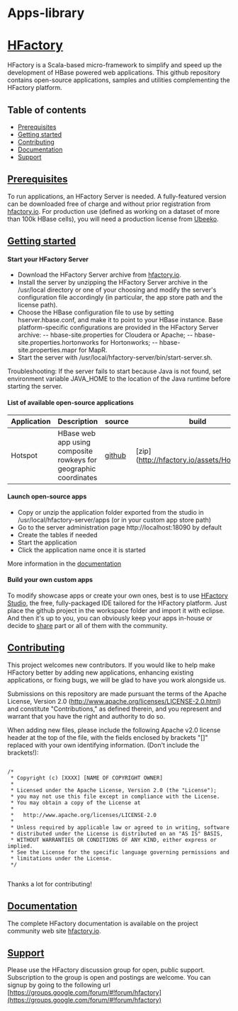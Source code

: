 Apps-library
============
# [HFactory](http://hfactory.io)

HFactory is a Scala-based micro-framework to simplify and speed up the development of HBase powered web applications. This github repository contains open-source applications, samples and utilities complementing the HFactory platform.

## Table of contents

- <a href="#prerequisites">Prerequisites</a>
- <a href="#getting-started">Getting started</a>
- <a href="#contributing">Contributing</a>
- <a href="#documentation">Documentation</a>
- <a href="#support">Support</a>

## <a href="#prerequisites" id="prerequisites">Prerequisites</a>

To run applications, an HFactory Server is needed. A fully-featured version can be downloaded free of charge and without prior registration from [hfactory.io](http://hfactory.io/download.html#server). For production use (defined as working on a dataset of more than 100k HBase cells), you will need a production license from [Ubeeko](http://ubeeko.com).

## <a href="#getting-started" id="getting-started">Getting started</a>

#### Start your HFactory Server

- Download the HFactory Server archive from [hfactory.io](http://hfactory.io/download.html).
- Install the server by unzipping the HFactory Server archive in the /usr/local directory or one of your choosing and modify the server's configuration file accordingly (in particular, the app store path and the license path).
- Choose the HBase configuration file to use by setting hserver.hbase.conf, and make it to point to your HBase instance. Base platform-specific configurations are provided in the HFactory Server archive:
-- hbase-site.properties for Cloudera or Apache;
-- hbase-site.properties.hortonworks for Hortonworks;
-- hbase-site.properties.mapr for MapR.
- Start the server with /usr/local/hfactory-server/bin/start-server.sh.

Troubleshooting: If the server fails to start because Java is not found, set environment variable JAVA_HOME to the location of the Java runtime before starting the server.

#### List of available open-source applications

| Application | Description                                                      | source                                        | build                                       |
| ----------- | ---------------------------------------------------------------- | --------------------------------------------- | ------------------------------------------- |
| Hotspot     | HBase web app using composite rowkeys for geographic coordinates | [github](https://github.com/hfactory/Hotspot) | [zip](http://hfactory.io/assets/Hotspot.zip |

#### Launch open-source apps

- Copy or unzip the application folder exported from the studio in /usr/local/hfactory-server/apps (or in your custom app store path)
- Go to the server administration page http://localhost:18090 by default
- Create the tables if needed
- Start the application
- Click the application name once it is started

More information in the [documentation](#documentation)

#### Build your own custom apps

To modify showcase apps or create your own ones, best is to use [HFactory Studio](http://hfactory.io/download.html#studio), the free, fully-packaged IDE tailored for the HFactory platform. Just place the github project in the workspace folder and import it with eclipse. And then it's up to you, you can obviously keep your apps in-house or decide to <a href="#contributing">share</a> part or all of them with the community.

## <a href="#contributing" id="contributing">Contributing</a>

This project welcomes new contributors. If you would like to help make HFactory better by adding new applications, enhancing existing applications, or fixing bugs, we will be glad to have you work alongside us.

Submissions on this repository are made pursuant the terms of the Apache License, Version 2.0 (http://www.apache.org/licenses/LICENSE-2.0.html) and constitute "Contributions," as defined therein, and you represent and warrant that you have the right and authority to do so.

When adding new files, please include the following Apache v2.0 license header at the top of the file, with the fields enclosed by brackets "[]" replaced with your own identifying information. (Don't include the brackets!):
<pre><code>
/*
 * Copyright (c) [XXXX] [NAME OF COPYRIGHT OWNER]
 *
 * Licensed under the Apache License, Version 2.0 (the "License");
 * you may not use this file except in compliance with the License.
 * You may obtain a copy of the License at
 *
 *   http://www.apache.org/licenses/LICENSE-2.0
 *
 * Unless required by applicable law or agreed to in writing, software
 * distributed under the License is distributed on an "AS IS" BASIS,
 * WITHOUT WARRANTIES OR CONDITIONS OF ANY KIND, either express or implied.
 * See the License for the specific language governing permissions and
 * limitations under the License.
 */
 </code></pre>
 Thanks a lot for contributing!

## <a href="#documentation" id="documentation">Documentation</a>

 The complete HFactory documentation is available on the project community web site [hfactory.io](http://hfactory.io).

## <a href="#support" id="support">Support</a>

Please use the HFactory discussion group for open, public support. Subscription to the group is open and postings are welcome. You can signup by going to the following url [https://groups.google.com/forum/#!forum/hfactory](https://groups.google.com/forum/#!forum/hfactory)
